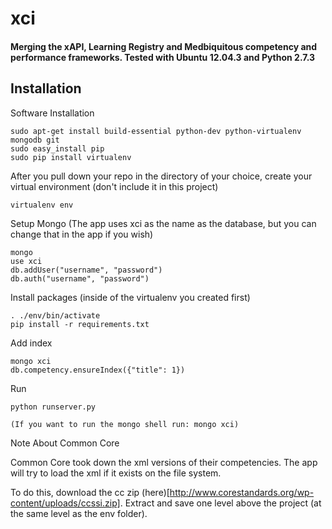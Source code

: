 xci
===

#### Merging the xAPI, Learning Registry and Medbiquitous competency and performance frameworks. Tested with Ubuntu 12.04.3 and Python 2.7.3

## Installation

Software Installation

	sudo apt-get install build-essential python-dev python-virtualenv mongodb git
	sudo easy_install pip
	sudo pip install virtualenv

After you pull down your repo in the directory of your choice, create your virtual environment (don't include it in this project)

	virtualenv env

Setup Mongo (The app uses xci as the name as the database, but you can change that in the app if you wish)
	
	mongo
	use xci
	db.addUser("username", "password")
	db.auth("username", "password")

Install packages (inside of the virtualenv you created first)

	. ./env/bin/activate
	pip install -r requirements.txt

Add index

	mongo xci
	db.competency.ensureIndex({"title": 1})

Run

	python runserver.py

	(If you want to run the mongo shell run: mongo xci)

Note About Common Core
	
Common Core took down the xml versions of their competencies. The app will try to load the xml if it exists on the file system.

To do this, download the cc zip (here)[http://www.corestandards.org/wp-content/uploads/ccssi.zip]. Extract and save one level above the project (at the same level as the env folder).
